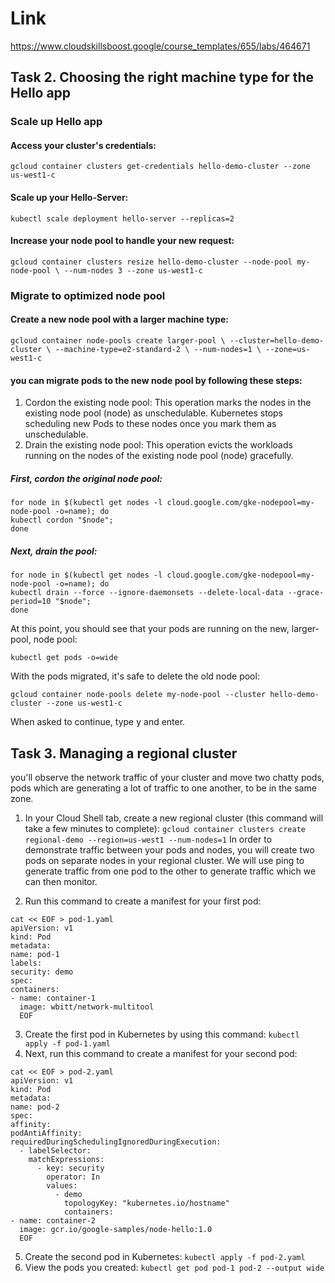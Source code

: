 # Link
https://www.cloudskillsboost.google/course_templates/655/labs/464671

## Task 2. Choosing the right machine type for the Hello app

### Scale up Hello app
#### Access your cluster's credentials:
`gcloud container clusters get-credentials hello-demo-cluster --zone us-west1-c`

#### Scale up your Hello-Server:
`kubectl scale deployment hello-server --replicas=2`

#### Increase your node pool to handle your new request:
`gcloud container clusters resize hello-demo-cluster --node-pool my-node-pool \
--num-nodes 3 --zone us-west1-c`

### Migrate to optimized node pool
#### Create a new node pool with a larger machine type:
`gcloud container node-pools create larger-pool \
--cluster=hello-demo-cluster \
--machine-type=e2-standard-2 \
--num-nodes=1 \
--zone=us-west1-c`

#### you can migrate pods to the new node pool by following these steps:

1. Cordon the existing node pool: This operation marks the nodes in the existing node pool (node) as unschedulable. Kubernetes stops scheduling new Pods to these nodes once you mark them as unschedulable.
2. Drain the existing node pool: This operation evicts the workloads running on the nodes of the existing node pool (node) gracefully.

##### First, cordon the original node pool:
```
for node in $(kubectl get nodes -l cloud.google.com/gke-nodepool=my-node-pool -o=name); do
kubectl cordon "$node";
done
```
##### Next, drain the pool:
```
for node in $(kubectl get nodes -l cloud.google.com/gke-nodepool=my-node-pool -o=name); do
kubectl drain --force --ignore-daemonsets --delete-local-data --grace-period=10 "$node";
done
```
At this point, you should see that your pods are running on the new, larger-pool, node pool:
```
kubectl get pods -o=wide
```
With the pods migrated, it's safe to delete the old node pool:
```
gcloud container node-pools delete my-node-pool --cluster hello-demo-cluster --zone us-west1-c
```
When asked to continue, type y and enter.

## Task 3. Managing a regional cluster
you'll observe the network traffic of your cluster and move two chatty pods, pods which are generating a lot of traffic to one another, to be in the same zone.

1. In your Cloud Shell tab, create a new regional cluster (this command will take a few minutes to complete):
`gcloud container clusters create regional-demo --region=us-west1 --num-nodes=1`
In order to demonstrate traffic between your pods and nodes, you will create two pods on separate nodes in your regional cluster. We will use ping to generate traffic from one pod to the other to generate traffic which we can then monitor.

2. Run this command to create a manifest for your first pod:
```
cat << EOF > pod-1.yaml
apiVersion: v1
kind: Pod
metadata:
name: pod-1
labels:
security: demo
spec:
containers:
- name: container-1
  image: wbitt/network-multitool
  EOF
```
  
3. Create the first pod in Kubernetes by using this command:
  `kubectl apply -f pod-1.yaml`
4. Next, run this command to create a manifest for your second pod:
```
cat << EOF > pod-2.yaml
apiVersion: v1
kind: Pod
metadata:
name: pod-2
spec:
affinity:
podAntiAffinity:
requiredDuringSchedulingIgnoredDuringExecution:
  - labelSelector:
    matchExpressions:
      - key: security
        operator: In
        values:
          - demo
            topologyKey: "kubernetes.io/hostname"
            containers:
- name: container-2
  image: gcr.io/google-samples/node-hello:1.0
  EOF
```
5. Create the second pod in Kubernetes:
  `kubectl apply -f pod-2.yaml`
6. View the pods you created:
   `kubectl get pod pod-1 pod-2 --output wide`